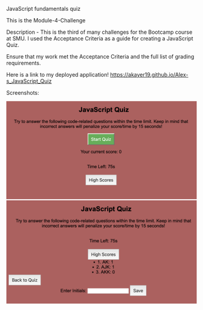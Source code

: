 JavaScript fundamentals quiz

This is the Module-4-Challenge

Description -  This is the third of many challenges for the Bootcamp course at SMU. I used the Acceptance Criteria as a guide for creating a JavaScript Quiz.

Ensure that my work met the Acceptance Criteria and the full list of grading requirements.

Here is a link to my deployed application!  https://akayer19.github.io/Alex-s_JavaScript_Quiz

Screenshots: 

![Screenshot](./assets/pictures/main%20screenshot.png)
![Screenshot2](./assets/pictures/end%20screenshot.png)
